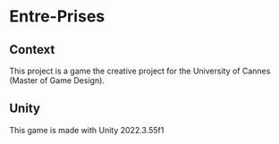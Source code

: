 # Entre-Prises
## Context
This project is a game the creative project for the University of Cannes (Master of Game Design).

## Unity
This game is made with Unity 2022.3.55f1

